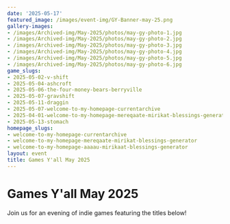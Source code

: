 ```yaml
---
date: '2025-05-17'
featured_image: /images/event-img/GY-Banner-may-25.png
gallery-images:
- /images/Archived-img/May-2025/photos/may-gy-photo-1.jpg
- /images/Archived-img/May-2025/photos/may-gy-photo-2.jpg
- /images/Archived-img/May-2025/photos/may-gy-photo-3.jpg
- /images/Archived-img/May-2025/photos/may-gy-photo-4.jpg
- /images/Archived-img/May-2025/photos/may-gy-photo-5.jpg
- /images/Archived-img/May-2025/photos/may-gy-photo-6.jpg
game_slugs:
- 2025-05-02-v-shift
- 2025-05-04-ashcroft
- 2025-05-06-the-four-money-bears-berryville
- 2025-05-07-gravshift
- 2025-05-11-draggin
- 2025-05-07-welcome-to-my-homepage-currentarchive
- 2025-04-01-welcome-to-my-homepage-mereqaate-mirikat-blessings-generator
- 2025-05-13-stomach
homepage_slugs:
- welcome-to-my-homepage-currentarchive
- welcome-to-my-homepage-mereqaate-mirikat-blessings-generator
- welcome-to-my-homepage-aaaau-mirikaat-blessings-generator
layout: event
title: Games Y'all May 2025
---
```



# Games Y'all May 2025

Join us for an evening of indie games featuring the titles below!
